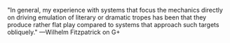 "In general, my experience with systems that focus the mechanics directly on driving emulation of literary or dramatic tropes has been that they produce rather flat play compared to systems that approach such targets obliquely."
&mdash;Wilhelm Fitzpatrick on G+
